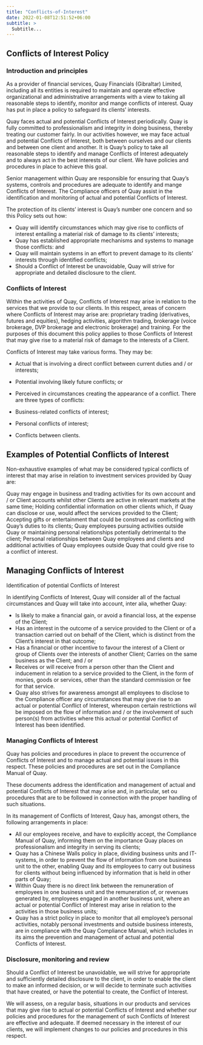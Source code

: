 ```yaml
---
title: "Conflicts-of-Interest"
date: 2022-01-08T12:51:52+06:00
subtitle: >
  Subtitle...
---
```


## Conflicts of Interest Policy

### Introduction and principles

As a provider of financial services, Quay Financials (Gibraltar) Limited, including all its entities is required to maintain and operate effective organizational and administrative arrangements with a view to taking all reasonable steps to identify, monitor and mange conflicts of interest. Quay has put in place a policy to safeguard its clients’ interests.

Quay faces actual and potential Conflicts of Interest periodically. Quay is fully committed to professionalism and integrity in doing business, thereby treating our customer fairly. In our activities however, we may face actual and potential Conflicts of Interest, both between ourselves and our clients and between one client and another. It is Quay’s policy to take all reasonable steps to identify and manage Conflicts of Interest adequately and to always act in the best interests of our client. We have policies and procedures in place to achieve this goal.

Senior management within Quay are responsible for ensuring that Quay’s systems, controls and procedures are adequate to identify and mange Conflicts of Interest. The Compliance officers of Quay assist in the identification and monitoring of actual and potential Conflicts of Interest.

The protection of its clients’ interest is Quay’s number one concern and so this Policy sets out how:

- Quay will identify circumstances which may give rise to conflicts of interest entailing a material risk of damage to its clients’ interests;
- Quay has established appropriate mechanisms and systems to manage those conflicts: and
- Quay will maintain systems in an effort to prevent damage to its clients’ interests through identified conflicts;
- Should a Conflict of Interest be unavoidable, Quay will strive for appropriate and detailed disclosure to the client.

### Conflicts of Interest

Within the activities of Quay, Conflicts of Interest may arise in relation to the services that we provide to our clients. In this respect, areas of concern where Conflicts of Interest may arise are: proprietary trading (derivatives, futures and equities), hedging activities, algorithm trading, brokerage (voice brokerage, DVP brokerage and electronic brokerage) and training. For the purposes of this document this policy applies to those Conflicts of Interest that may give rise to a material risk of damage to the interests of a Client.

Conflicts of Interest may take various forms. They may be:

- Actual that is involving a direct conflict between current duties and / or interests;
- Potential involving likely future conflicts; or
- Perceived in circumstances creating the appearance of a conflict.
  There are three types of conflicts:

- Business-related conflicts of interest;
- Personal conflicts of interest;
- Conflicts between clients.

## Examples of Potential Conflicts of Interest

Non-exhaustive examples of what may be considered typical conflicts of interest that may arise in relation to investment services provided by Quay are:

Quay may engage in business and trading activities for its own account and / or Client accounts whilst other Clients are active in relevant markets at the same time;
Holding confidential information on other clients which, if Quay can disclose or use, would affect the services provided to the Client;
Accepting gifts or entertainment that could be construed as conflicting with Quay’s duties to its clients;
Quay employees pursuing activities outside Quay or maintaining personal relationships potentially detrimental to the client;
Personal relationships between Quay employees and clients and additional activities of Quay employees outside Quay that could give rise to a conflict of interest.

## Managing Conflicts of Interest

Identification of potential Conflicts of Interest

In identifying Conflicts of Interest, Quay will consider all of the factual circumstances and Quay will take into account, inter alia, whether Quay:

- Is likely to make a financial gain, or avoid a financial loss, at the expense of the Client;
- Has an interest in the outcome of a service provided to the Client or of a transaction carried out on behalf of the Client, which is distinct from the Client’s interest in that outcome;
- Has a financial or other incentive to favour the interest of a Client or group of Clients over the interests of another Client;
  Carries on the same business as the Client; and / or
- Receives or will receive from a person other than the Client and inducement in relation to a service provided to the Client, in the form of monies, goods or services, other than the standard commission or fee for that service.
- Quay also strives for awareness amongst all employees to disclose to the Compliance officer any circumstances that may give rise to an actual or potential Conflict of Interest, whereupon certain restrictions wil be imposed on the flow of information and / or the involvement of such person(s) from activities where this actual or potential Conflict of Interest has been identified.

### Managing Conflicts of Interest

Quay has policies and procedures in place to prevent the occurrence of Conflicts of Interest and to manage actual and potential issues in this respect. These policies and procedures are set out in the Compliance Manual of Quay.

These documents address the identification and management of actual and potential Conflicts of Interest that may arise and, in particular, set ou procedures that are to be followed in connection with the proper handling of such situations.

In its management of Conflicts of Interest, Qauy has, amongst others, the following arrangements in place:

- All our employees receive, and have to explicitly accept, the Compliance Manual of Quay, informing them on the importance Quay places on professionalism and integrity in serving its clients;
- Quay has a Chinese Walls policy in place, dividing business units and IT-systems, in order to prevent the flow of information from one business unit to the other, enabling Quay and its employees to carry out business for clients without being influenced by information that is held in other parts of Quay;
- Within Quay there is no direct link between the remuneration of employees in one business unit and the remuneration of, or revenues generated by, employees engaged in another business unit, where an actual or potential Conflict of Interest may arise in relation to the activities in those business units;
- Quay has a strict policy in place to monitor that all employee’s personal activities, notably personal investments and outside business interests, are in compliance with the Quay Compliance Manual, which includes in its aims the prevention and management of actual and potential Conflicts of Interest.

### Disclosure, monitoring and review

Should a Conflict of Interest be unavoidable, we will strive for appropriate and sufficiently detailed disclosure to the client, in order to enable the client to make an informed decision, or w will decide to terminate such activities that have created, or have the potential to create, the Conflict of Interest.

We will assess, on a regular basis, situations in our products and services that may give rise to actual or potential Conflicts of Interest and whether our policies and procedures for the management of such Conflicts of Interest are effective and adequate. If deemed necessary in the interest of our clients, we will implement changes to our policies and procedures in this respect.
